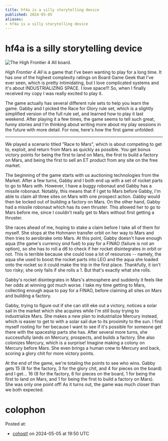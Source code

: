 ```yaml
---
title: hf4a is a silly storytelling device
published: 2024-05-05
aliases:
- hf4a is a silly storytelling device
---
```


# hf4a is a silly storytelling device

![The High Frontier 4 All board.](20240505-map.jpg)

_High Frontier 4 All_ is a game that I've been wanting to play for a long time. It has one of the highest complexity ratings on Board Game Geek that I've ever seen, which is pretty intimidating, but I love complicated systems and it's about INDUSTRIALIZING SPACE. I love space!!! So, when I finally received my copy I was really excited to play it.

The game actually has several different rule sets to help you learn the game. Gabby and I picked the Race for Glory rule set, which is a slightly simplified version of the full rule set, and learned how to play it last weekend. After playing it a few times, the game seems to tell such great, funny stories and I'm thinking about writing more about my play sessions in the future with more detail. For now, here's how the first game unfolded:

---

We played a scenario titled "Race to Mars", which is about competing to get to, exploit, and return from Mars as quickly as possible. You get bonus victory points for being the first to land on Mars, the first to build a factory on Mars, and being the first to sell an ET product from any site on the free market.

The beginning of the game starts with us auctioning technologies from the Market. After a few turns, Gabby and I both end up with a set of rocket parts to go to Mars with. However, I have a buggy robonaut and Gabby has a missile robonaut. Notably, this means that if I get to Mars before Gabby, I'm able to claim all three sites on Mars with one prospect action. Gabby would then be locked out of building a factory on Mars. On the other hand, Gabby had a missile robonaut which has its own thruster. This allowed her to go to Mars before me, since I couldn't really get to Mars without first getting a thruster.

She races ahead of me, hoping to stake a claim before I take all of them for myself. She stops at the Hohmann transfer orbit on her way to Mars and then tries to aerobrake onto Mars. At this point, Gabby doesn't have enough aqua (the game's currency _and_ fuel) to pay for a FINAO (failure is not an option), so she has to roll a d6 to check if her rocket disintegrates in orbit or not. This is terrible because she could lose a lot of resources -- namely, the aqua she used to boost the rocket parts into LEO and the aqua she loaded onto the rocket so it could make the trip in the first place. Thankfully, it isn't too risky; she only fails if she rolls a 1. But that's exactly what she rolls.

Gabby's rocket disintegrates in Mars's atmosphere and suddenly it feels like her odds at winning got much worse. I take my time getting to Mars, collecting enough aqua to pay for a FINAO, before claiming all sites on Mars and building a factory.

Gabby, trying to figure out if she can still eke out a victory, notices a solar sail in the market which she acquires while I'm still busy trying to industrialize Mars. She makes a new plan to industrialize Mercury instead, which is easier to get to with a solar sail due to its proximity to the sun. I find myself rooting for her because I want to see if it's possible for someone get there with the spaceship parts she has. After several more turns, she successfully lands on Mercury, prospects, and builds a factory. She also colonizes Mercury, which is a surprise! Imagine making a colony on Mercury before Mars. She even brings a human crew to Mercury and back, scoring a glory chit for more victory points.

At the end of the game, we're totaling the points to see who wins. Gabby gets 15 (8 for the factory, 3 for the glory chit, and 4 for pieces on the board) and I get... 16 (8 for the factory, 6 for pieces on the board, 1 for being the first to land on Mars, and 1 for being the first to build a factory on Mars). She was only one point off! As it turns out, the game was much closer than we both expected.

# colophon

Posted at:
- [cohost!](https://cohost.org/exodrifter/post/5849057-hf4a-is-a-silly-stor) on 2024-05-05 at 19:50 UTC
